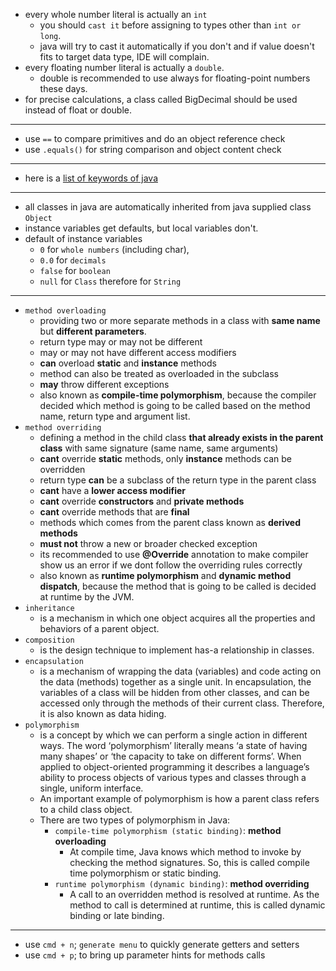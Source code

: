 - every whole number literal is actually an `int`
  - you should `cast it` before assigning to types other than `int or long`.
  - java will try to cast it automatically if you don't and if value doesn't fits to target data type, IDE will complain.
- every floating number literal is actually a `double`.
  - double is recommended to use always for floating-point numbers these days.
- for precise calculations, a class called BigDecimal should be used instead of float or double.
---
- use `==` to compare primitives and do an object reference check
- use `.equals()` for string comparison and object content check
---
- here is a [list of keywords of java](https://www.wikiwand.com/en/List_of_Java_keywords)
---
- all classes in java are automatically inherited from java supplied class `Object`
- instance variables get defaults, but local variables don't.
- default of instance variables
  - `0` for `whole numbers` (including char),
  - `0.0` for `decimals`
  - `false` for `boolean`
  - `null` for `Class` therefore for `String`
---
- `method overloading`
  - providing two or more separate methods in a class with **same name** but **different parameters**. 
  - return type may or may not be different
  - may or may not have different access modifiers
  - **can** overload **static** and **instance** methods
  - method can also be treated as overloaded in the subclass 
  - **may** throw different exceptions
  - also known as **compile-time polymorphism**, because the compiler decided which method is going to be called based on the method name, return type and argument list. 
- `method overriding`
  - defining a method in the child class **that already exists in the parent class** with same signature (same name, same arguments)
  - **cant** override **static** methods, only **instance** methods can be overridden
  - return type **can** be a subclass of the return type in the parent class
  - **cant** have a **lower access modifier** 
  - **cant** override **constructors** and **private methods**
  - **cant** override methods that are **final**
  - methods which comes from the parent class known as **derived methods**
  - **must not** throw a new or broader checked exception
  - its recommended to use **@Override** annotation to make compiler show us an error if we dont follow the overriding rules correctly
  - also known as **runtime polymorphism** and **dynamic method dispatch**, because the method that is going to be called is decided at runtime by the JVM.
- `inheritance`
  - is a mechanism in which one object acquires all the properties and behaviors of a parent object.
- `composition`
  - is the design technique to implement has-a relationship in classes.
- `encapsulation`
  - is a mechanism of wrapping the data (variables) and code acting on the data (methods) together as a single unit. In encapsulation, the variables of a class will be hidden from other classes, and can be accessed only through the methods of their current class. Therefore, it is also known as data hiding.
- `polymorphism`
  - is a concept by which we can perform a single action in different ways. The word ‘polymorphism’ literally means ‘a state of having many shapes’ or ‘the capacity to take on different forms’. When applied to object-oriented programming it describes a language’s ability to process objects of various types and classes through a single, uniform interface.
  - An important example of polymorphism is how a parent class refers to a child class object.
  - There are two types of polymorphism in Java:
    - `compile-time polymorphism (static binding)`: **method overloading**
      - At compile time, Java knows which method to invoke by checking the method signatures.  So, this is called compile time polymorphism or static binding.
    - `runtime polymorphism (dynamic binding)`: **method overriding**
      - A call to an overridden method is resolved at runtime. As the method to call is determined at runtime, this is called dynamic binding or late binding.
---
- use `cmd + n`; `generate menu` to quickly generate getters and setters
- use `cmd + p`; to bring up parameter hints for methods calls